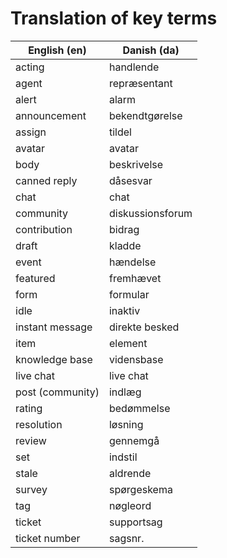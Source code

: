 # Translation of key terms

English (en) | Danish (da)
--------|------------
acting | handlende
agent | repræsentant
alert | alarm
announcement | bekendtgørelse
assign | tildel
avatar | avatar
body | beskrivelse
canned reply | dåsesvar
chat | chat
community | diskussionsforum
contribution | bidrag
draft | kladde
event | hændelse
featured | fremhævet
form | formular
idle | inaktiv
instant message | direkte besked
item | element
knowledge base | vidensbase
live chat | live chat
post (community) | indlæg
rating | bedømmelse
resolution | løsning
review | gennemgå
set | indstil
stale | aldrende
survey | spørgeskema
tag | nøgleord
ticket | supportsag
ticket number | sagsnr.
